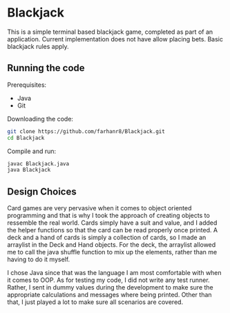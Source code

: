 # Blackjack
This is a simple terminal based blackjack game, completed as part of an application. Current implementation does not have allow placing bets. Basic blackjack rules apply.

## Running the code

Prerequisites:
- Java
- Git

Downloading the code:
```bash
git clone https://github.com/farhanr8/Blackjack.git
cd Blackjack
```

Compile and run:
```bash
javac Blackjack.java
java Blackjack
```

## Design Choices

Card games are very pervasive when it comes to object oriented programming and that is why I took the approach of creating objects to ressemble the real world. Cards simply have a suit and value, and I added the helper functions so that the card can be read properly once printed. A deck and a hand of cards is simply a collection of cards, so I made an arraylist in the Deck and Hand objects. For the deck, the arraylist allowed me to call the java shuffle function to mix up the elements, rather than me having to do it myself.

I chose Java since that was the language I am most comfortable with when it comes to OOP. As for testing my code, I did not write any test runner. Rather, I sent in dummy values during the development to make sure the appropriate calculations and messages where being printed. Other than that, I just played a lot to make sure all scenarios are covered.
